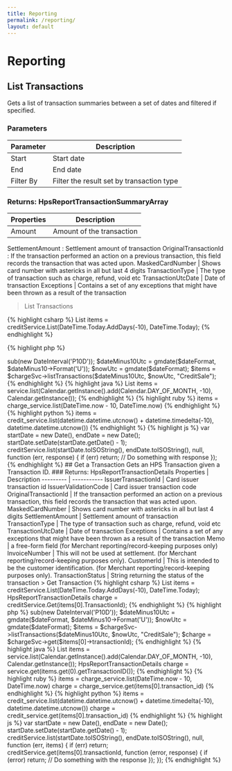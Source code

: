 ```yaml
---
title: Reporting
permalink: /reporting/
layout: default
---
```


# Reporting

## List Transactions

Gets a list of transaction summaries between a set of dates and filtered if specified.

### Parameters

Parameter | Description
--------- | -----------
Start | Start date
End | End date
Filter By | Filter the result set by transaction type

### Returns: HpsReportTransactionSummaryArray

Properties | Description
--------- | -----------
Amount | Amount of the transaction
SettlementAmount : Settlement amount of transaction
OriginalTransactionId : If the transaction performed an action on a previous transaction, this field records the transaction that was acted upon.
MaskedCardNumber | Shows card number with astericks in all but last 4 digits
TransactionType | The type of transaction such as charge, refund, void etc
TransactionUtcDate | Date of transaction
Exceptions | Contains a set of any exceptions that might have been thrown as a result of the transaction

> List Transactions

{% highlight csharp %}
List<HpsReportTransactionSummary> items = creditService.List(DateTime.Today.AddDays(-10), DateTime.Today);
{% endhighlight %}

{% highlight php %}
<?php
$dateFormat = 'Y-m-d\TH:i:s.00\Z';
$dateMinus10 = new DateTime();
$dateMinus10->sub(new DateInterval('P10D'));
$dateMinus10Utc = gmdate($dateFormat, $dateMinus10->Format('U'));
$nowUtc = gmdate($dateFormat);

$items = $chargeSvc->listTransactions($dateMinus10Utc, $nowUtc, "CreditSale");
{% endhighlight %}

{% highlight java %}
List<HpsReportTransactionSummary> items = service.list(Calendar.getInstance().add(Calendar.DAY_OF_MONTH, -10), Calendar.getInstance());
{% endhighlight %}

{% highlight ruby %}
items = charge_service.list(DateTime.now - 10, DateTime.now)
{% endhighlight %}

{% highlight python %}
items = credit_service.list(datetime.datetime.utcnow() + datetime.timedelta(-10), datetime.datetime.utcnow())
{% endhighlight %}

{% highlight js %}
var startDate = new Date(), endDate = new Date();
startDate.setDate(startDate.getDate() - 1);

creditService.list(startDate.toISOString(), endDate.toISOString(), null, function (err, response) {
  if (err) return;
  // Do something with response
});
{% endhighlight %}

## Get a Transaction

Gets an HPS Transaction given a Transaction ID.

### Returns: HpsReportTransactionDetails

Properties | Description
--------- | -----------
IssuerTransactionId | Card issuer transaction id
IssuerValidationCode | Card issuer transaction code
OriginalTransactionId | If the transaction performed an action on a previous transaction, this field records the transaction that was acted upon.
MaskedCardNumber | Shows card number with astericks in all but last 4 digits
SettlementAmount | Settlement amount of transaction
TransactionType | The type of transaction such as charge, refund, void etc
TransactionUtcDate | Date of transaction
Exceptions | Contains a set of any exceptions that might have been thrown as a result of the transaction
Memo | a free-form field (for Merchant reporting/record-keeping purposes only)
InvoiceNumber | This will not be used at settlement. (for Merchant reporting/record-keeping purposes only).
CustomerId | This is intended to be the customer identification. (for Merchant reporting/record-keeping purposes only).
TransactionStatus | String returning the status of the transaction

> Get Transaction

{% highlight csharp %}
List<HpsReportTransactionSummary> items = creditService.List(DateTime.Today.AddDays(-10), DateTime.Today);

HpsReportTransactionDetails charge = creditService.Get(items[0].TransactionId);
{% endhighlight %}

{% highlight php %}
<?php
$dateFormat = 'Y-m-d\TH:i:s.00\Z';
$dateMinus10 = new DateTime();
$dateMinus10->sub(new DateInterval('P10D'));
$dateMinus10Utc = gmdate($dateFormat, $dateMinus10->Format('U'));
$nowUtc = gmdate($dateFormat);

$items = $chargeSvc->listTransactions($dateMinus10Utc, $nowUtc, "CreditSale");

$charge = $chargeSvc->get($items[0]->transactionId);
{% endhighlight %}

{% highlight java %}
List<HpsReportTransactionSummary> items = service.list(Calendar.getInstance().add(Calendar.DAY_OF_MONTH, -10), Calendar.getInstance());

HpsReportTransactionDetails charge = service.get(items.get(0).getTransactionID());
{% endhighlight %}

{% highlight ruby %}
items = charge_service.list(DateTime.now - 10, DateTime.now)

charge = charge_service.get(items[0].transaction_id)
{% endhighlight %}

{% highlight python %}
items = credit_service.list(datetime.datetime.utcnow() + datetime.timedelta(-10), datetime.datetime.utcnow())
charge = credit_service.get(items[0].transaction_id)
{% endhighlight %}

{% highlight js %}
var startDate = new Date(), endDate = new Date();
startDate.setDate(startDate.getDate() - 1);

creditService.list(startDate.toISOString(), endDate.toISOString(), null, function (err, items) {
  if (err) return;
  creditService.get(items[0].transactionId, function (error, response) {
    if (error) return;
    // Do something with the response
  });
});
{% endhighlight %}
